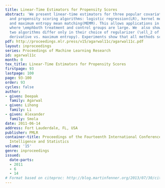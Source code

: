 ```yaml
---
title: Linear-Time Estimators for Propensity Scores
abstract: 'We present linear-time estimators for three popular covariate shift correction
  and propensity scoring algorithms: logistic regression(LR), kernel mean matching(KMM),
  and maximum entropy mean matching(MEMM). This allows applications in situations
  where \emphboth treatment and control groups are large. We  also show that the last
  two algorithms differ only in their choice of regularizer (\ell_2 of the Radon Nikodym
  derivative vs. maximum entropy). Experiments show that all methods scale well.  [pdf]'
pdf: http://proceedings.mlr.press/v15/agarwal11c/agarwal11c.pdf
layout: inproceedings
series: Proceedings of Machine Learning Research
id: agarwal11c
month: 0
tex_title: Linear-Time Estimators for Propensity Scores
firstpage: 93
lastpage: 100
page: 93-100
order: 93
cycles: false
author:
- given: Deepak
  family: Agarwal
- given: Lihong
  family: Li
- given: Alexander
  family: Smola
date: 2011-06-14
address: Fort Lauderdale, FL, USA
publisher: PMLR
container-title: Proceedings of the Fourteenth International Conference on Artificial
  Intelligence and Statistics
volume: '15'
genre: inproceedings
issued:
  date-parts:
  - 2011
  - 6
  - 14
# Format based on citeproc: http://blog.martinfenner.org/2013/07/30/citeproc-yaml-for-bibliographies/
---
```


